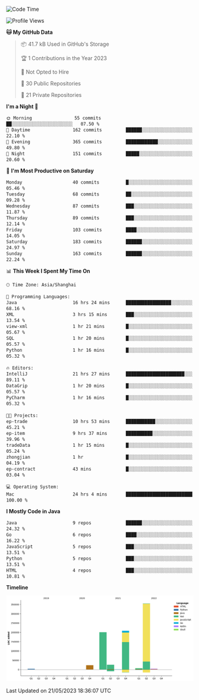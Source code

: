 <!--START_SECTION:waka-->
![Code Time](http://img.shields.io/badge/Code%20Time-1%2C809%20hrs%2053%20mins-blue)

![Profile Views](http://img.shields.io/badge/Profile%20Views-0-blue)

**🐱 My GitHub Data** 

> 📦 41.7 kB Used in GitHub's Storage 
 > 
> 🏆 1 Contributions in the Year 2023
 > 
> 🚫 Not Opted to Hire
 > 
> 📜 30 Public Repositories 
 > 
> 🔑 21 Private Repositories 
 > 
**I'm a Night 🦉** 

```text
🌞 Morning                55 commits          ██░░░░░░░░░░░░░░░░░░░░░░░   07.50 % 
🌆 Daytime                162 commits         ██████░░░░░░░░░░░░░░░░░░░   22.10 % 
🌃 Evening                365 commits         ████████████░░░░░░░░░░░░░   49.80 % 
🌙 Night                  151 commits         █████░░░░░░░░░░░░░░░░░░░░   20.60 % 
```
📅 **I'm Most Productive on Saturday** 

```text
Monday                   40 commits          █░░░░░░░░░░░░░░░░░░░░░░░░   05.46 % 
Tuesday                  68 commits          ██░░░░░░░░░░░░░░░░░░░░░░░   09.28 % 
Wednesday                87 commits          ███░░░░░░░░░░░░░░░░░░░░░░   11.87 % 
Thursday                 89 commits          ███░░░░░░░░░░░░░░░░░░░░░░   12.14 % 
Friday                   103 commits         ████░░░░░░░░░░░░░░░░░░░░░   14.05 % 
Saturday                 183 commits         ██████░░░░░░░░░░░░░░░░░░░   24.97 % 
Sunday                   163 commits         ██████░░░░░░░░░░░░░░░░░░░   22.24 % 
```


📊 **This Week I Spent My Time On** 

```text
🕑︎ Time Zone: Asia/Shanghai

💬 Programming Languages: 
Java                     16 hrs 24 mins      █████████████████░░░░░░░░   68.16 % 
XML                      3 hrs 15 mins       ███░░░░░░░░░░░░░░░░░░░░░░   13.54 % 
view-xml                 1 hr 21 mins        █░░░░░░░░░░░░░░░░░░░░░░░░   05.67 % 
SQL                      1 hr 20 mins        █░░░░░░░░░░░░░░░░░░░░░░░░   05.57 % 
Python                   1 hr 16 mins        █░░░░░░░░░░░░░░░░░░░░░░░░   05.32 % 

🔥 Editors: 
IntelliJ                 21 hrs 27 mins      ██████████████████████░░░   89.11 % 
DataGrip                 1 hr 20 mins        █░░░░░░░░░░░░░░░░░░░░░░░░   05.57 % 
PyCharm                  1 hr 16 mins        █░░░░░░░░░░░░░░░░░░░░░░░░   05.32 % 

🐱‍💻 Projects: 
ep-trade                 10 hrs 53 mins      ███████████░░░░░░░░░░░░░░   45.21 % 
ep-item                  9 hrs 37 mins       ██████████░░░░░░░░░░░░░░░   39.96 % 
tradeData                1 hr 15 mins        █░░░░░░░░░░░░░░░░░░░░░░░░   05.24 % 
zhongjian                1 hr                █░░░░░░░░░░░░░░░░░░░░░░░░   04.19 % 
ep-contract              43 mins             █░░░░░░░░░░░░░░░░░░░░░░░░   03.04 % 

💻 Operating System: 
Mac                      24 hrs 4 mins       █████████████████████████   100.00 % 
```

**I Mostly Code in Java** 

```text
Java                     9 repos             ██████░░░░░░░░░░░░░░░░░░░   24.32 % 
Go                       6 repos             ████░░░░░░░░░░░░░░░░░░░░░   16.22 % 
JavaScript               5 repos             ███░░░░░░░░░░░░░░░░░░░░░░   13.51 % 
Python                   5 repos             ███░░░░░░░░░░░░░░░░░░░░░░   13.51 % 
HTML                     4 repos             ███░░░░░░░░░░░░░░░░░░░░░░   10.81 % 
```



**Timeline**

![Lines of Code chart](https://raw.githubusercontent.com/youtiaoguagua/youtiaoguagua/master/assets/bar_graph.png)


 Last Updated on 21/05/2023 18:36:07 UTC
<!--END_SECTION:waka-->